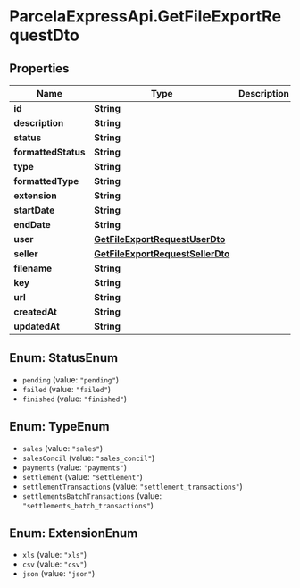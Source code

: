 # ParcelaExpressApi.GetFileExportRequestDto

## Properties
Name | Type | Description | Notes
------------ | ------------- | ------------- | -------------
**id** | **String** |  | 
**description** | **String** |  | 
**status** | **String** |  | 
**formattedStatus** | **String** |  | 
**type** | **String** |  | 
**formattedType** | **String** |  | 
**extension** | **String** |  | 
**startDate** | **String** |  | 
**endDate** | **String** |  | 
**user** | [**GetFileExportRequestUserDto**](GetFileExportRequestUserDto.md) |  | 
**seller** | [**GetFileExportRequestSellerDto**](GetFileExportRequestSellerDto.md) |  | 
**filename** | **String** |  | 
**key** | **String** |  | 
**url** | **String** |  | 
**createdAt** | **String** |  | 
**updatedAt** | **String** |  | 

<a name="StatusEnum"></a>
## Enum: StatusEnum

* `pending` (value: `"pending"`)
* `failed` (value: `"failed"`)
* `finished` (value: `"finished"`)


<a name="TypeEnum"></a>
## Enum: TypeEnum

* `sales` (value: `"sales"`)
* `salesConcil` (value: `"sales_concil"`)
* `payments` (value: `"payments"`)
* `settlement` (value: `"settlement"`)
* `settlementTransactions` (value: `"settlement_transactions"`)
* `settlementsBatchTransactions` (value: `"settlements_batch_transactions"`)


<a name="ExtensionEnum"></a>
## Enum: ExtensionEnum

* `xls` (value: `"xls"`)
* `csv` (value: `"csv"`)
* `json` (value: `"json"`)

